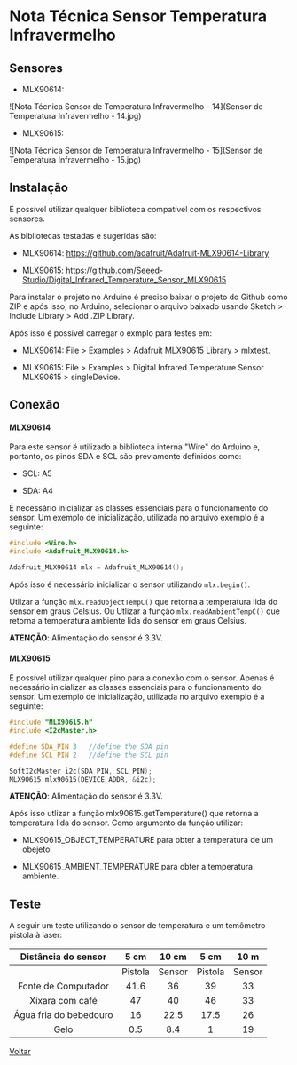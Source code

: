 # Nota Técnica Sensor Temperatura Infravermelho



## Sensores

* MLX90614:

![Nota Técnica Sensor de Temperatura Infravermelho - 14](Sensor de Temperatura Infravermelho - 14.jpg)

* MLX90615:

![Nota Técnica Sensor de Temperatura Infravermelho - 15](Sensor de Temperatura Infravermelho - 15.jpg)

## Instalação

É possível utilizar qualquer biblioteca compatível com os respectivos sensores.

As bibliotecas testadas e sugeridas são:

- MLX90614: https://github.com/adafruit/Adafruit-MLX90614-Library

- MLX90615: https://github.com/Seeed-Studio/Digital_Infrared_Temperature_Sensor_MLX90615

Para instalar o projeto no Arduino é preciso baixar o projeto do Github como ZIP e após isso, no Arduino, selecionar o arquivo baixado usando Sketch > Include Library > Add .ZIP Library.

Após isso é possível carregar o exmplo para testes em:

- MLX90614: File > Examples > Adafruit MLX90615 Library > mlxtest.

- MLX90615: File > Examples > Digital Infrared Temperature Sensor MLX90615 > singleDevice.

  

## Conexão

#### MLX90614

Para este sensor é utilizado a biblioteca interna "Wire" do Arduino e, portanto, os pinos SDA e SCL são previamente definidos como:

* SCL: A5

* SDA: A4

É necessário inicializar as classes essenciais para o funcionamento do sensor. Um exemplo de inicialização, utilizada no arquivo exemplo é a seguinte: 

```c++
#include <Wire.h>
#include <Adafruit_MLX90614.h>

Adafruit_MLX90614 mlx = Adafruit_MLX90614();
```

Após isso é necessário inicializar o sensor utilizando `mlx.begin()`.

Utlizar a função `mlx.readObjectTempC()` que retorna a temperatura lida do sensor em graus Celsius. Ou Utlizar a função `mlx.readAmbientTempC()` que retorna a temperatura ambiente lida do sensor em graus Celsius. 

**ATENÇÃO**: Alimentação do sensor é 3.3V.



#### MLX90615 

É possível utilizar qualquer pino para a conexão com o sensor. Apenas é necessário inicializar as classes essenciais para o funcionamento do sensor. Um exemplo de inicialização, utilizada no arquivo exemplo é a seguinte: 

```c++
#include "MLX90615.h"
#include <I2cMaster.h>

#define SDA_PIN 3   //define the SDA pin
#define SCL_PIN 2   //define the SCL pin

SoftI2cMaster i2c(SDA_PIN, SCL_PIN);
MLX90615 mlx90615(DEVICE_ADDR, &i2c);
```

**ATENÇÃO**: Alimentação do sensor é 3.3V.

Após isso utlizar a função mlx90615.getTemperature() que retorna a temperatura lida do sensor. Como argumento da função utilizar:

* MLX90615_OBJECT_TEMPERATURE para obter a temperatura de um obejeto.

* MLX90615_AMBIENT_TEMPERATURE para obter a temperatura ambiente.

  

## Teste

A seguir um teste utilizando o sensor de temperatura e um temômetro pistola à laser:

|  Distância do sensor   |  5 cm   | 10 cm  |  5 cm   |  10 m  |
| :--------------------: | :-----: | :----: | :-----: | :----: |
|                        | Pistola | Sensor | Pistola | Sensor |
|  Fonte de Computador   |  41.6   |   36   |   39    |   33   |
|    Xíxara com café     |   47    |   40   |   46    |   33   |
| Água fria do bebedouro |   16    |  22.5  |  17.5   |   26   |
|          Gelo          |   0.5   |  8.4   |    1    |   19   |

[Voltar](https://lpae.github.io/)
